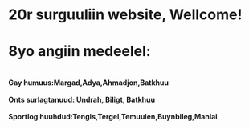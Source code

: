# 20r surguuliin website, Wellcome!

<html>
<head>
  <meta http-equiv="CONTENT-TYPE" content="text/html; charset=UTF-8">
  <title>Wellcome Guys</title>
</head>
<body>
  <h1>
    8yo angiin medeelel:
  </h1>
  <h4>
  <br> 
  Gay humuus:Margad,Adya,Ahmadjon,Batkhuu
  </br>
    <br>
     Onts surlagtanuud: Undrah, Biligt, Batkhuu
    </br>
    <br>Sportlog huuhdud:Tengis,Tergel,Temuulen,Buynbileg,Manlai
  </br>  
  </h4>
</body>
</html>
